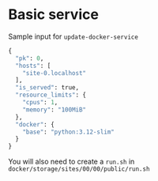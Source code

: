 # Basic service

Sample input for `update-docker-service`

```py
{
  "pk": 0,
  "hosts": [
    "site-0.localhost"
  ],
  "is_served": true,
  "resource_limits": {
    "cpus": 1,
    "memory": "100MiB"
  },
  "docker": {
    "base": "python:3.12-slim"
  }
}
```
You will also need to create a `run.sh` in `docker/storage/sites/00/00/public/run.sh`
